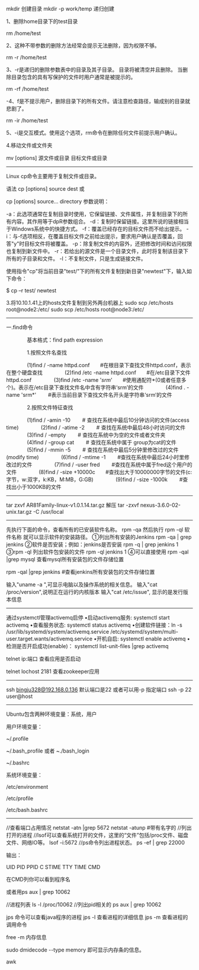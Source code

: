 mkdir 创建目录
mkdir -p work/temp  递归创建

1、删除home目录下的test目录

 rm /home/test

2、这种不带参数的删除方法经常会提示无法删除，因为权限不够。

 rm -r /home/test

3、-r是递归的删除参数表中的目录及其子目录。 目录将被清空并且删除。 当删除目录包含的具有写保护的文件时用户通常是被提示的。

rm -rf /home/test

-4、f是不提示用户，删除目录下的所有文件。请注意检查路径，输成别的目录就悲剧了。

 rm -ir /home/test

5、-i是交互模式。使用这个选项，rm命令在删除任何文件前提示用户确认。

4.移动文件或文件夹

mv [options] 源文件或目录 目标文件或目录

-------------------------

Linux cp命令主要用于复制文件或目录。

语法
cp [options] source dest
或

cp [options] source... directory
参数说明：

-a：此选项通常在复制目录时使用，它保留链接、文件属性，并复制目录下的所有内容。其作用等于dpR参数组合。
-d：复制时保留链接。这里所说的链接相当于Windows系统中的快捷方式。
-f：覆盖已经存在的目标文件而不给出提示。
-i：与-f选项相反，在覆盖目标文件之前给出提示，要求用户确认是否覆盖，回答"y"时目标文件将被覆盖。
-p：除复制文件的内容外，还把修改时间和访问权限也复制到新文件中。
-r：若给出的源文件是一个目录文件，此时将复制该目录下所有的子目录和文件。
-l：不复制文件，只是生成链接文件。

使用指令"cp"将当前目录"test/"下的所有文件复制到新目录"newtest"下，输入如下命令：

$ cp –r test/ newtest

3.将10.10.1.41上的hosts文件复制到另外两台机器上
sudo scp /etc/hosts root@node2:/etc/
sudo scp /etc/hosts root@node3:/etc/


---------------------------

一.find命令

　　　　基本格式：find  path expression

　　　　1.按照文件名查找

　　　　(1)find / -name httpd.conf　　#在根目录下查找文件httpd.conf，表示在整个硬盘查找
　　　　(2)find /etc -name httpd.conf　　#在/etc目录下文件httpd.conf
　　　　(3)find /etc -name '*srm*'　　#使用通配符*(0或者任意多个)。表示在/etc目录下查找文件名中含有字符串‘srm’的文件
　　　　(4)find . -name 'srm*' 　　#表示当前目录下查找文件名开头是字符串‘srm’的文件

　　　　2.按照文件特征查找 　　　　

　　　　(1)find / -amin -10 　　# 查找在系统中最后10分钟访问的文件(access time)
　　　　(2)find / -atime -2　　 # 查找在系统中最后48小时访问的文件
　　　　(3)find / -empty 　　# 查找在系统中为空的文件或者文件夹
　　　　(4)find / -group cat 　　# 查找在系统中属于 group为cat的文件
　　　　(5)find / -mmin -5 　　# 查找在系统中最后5分钟里修改过的文件(modify time)
　　　　(6)find / -mtime -1 　　#查找在系统中最后24小时里修改过的文件
　　　　(7)find / -user fred 　　#查找在系统中属于fred这个用户的文件
　　　　(8)find / -size +10000c　　#查找出大于10000000字节的文件(c:字节，w:双字，k:KB，M:MB，G:GB)
　　　　(9)find / -size -1000k 　　#查找出小于1000KB的文件

-----------------------

tar zxvf AR81Family-linux-v1.0.1.14.tar.gz 解压
tar -zxvf  nexus-3.6.0-02-unix.tar.gz -C /usr/local

-----------------------

先执行下面的命令，查看所有的已安装软件名称。
rpm -qa
然后执行
rpm -ql 软件名称
就可以显示软件的安装路径。
①列出所有安装的Jenkins
rpm -qa | grep jenkins
②软件是否安装；例如：jenkins是否安装
rpm -q | grep jenkins
1
③rpm -ql 列出软件包安装的文件
rpm -ql jenkins
1
④可以直接使用 rpm -qal |grep mysql 查看mysql所有安装包的文件存储位置

 rpm -qal |grep jenkins #查看jenkins所有安装包的文件存储位置

 输入"uname -a ",可显示电脑以及操作系统的相关信息。
 输入"cat /proc/version",说明正在运行的内核版本
 输入"cat /etc/issue", 显示的是发行版本信息

---------------------

通过systemctl管理activemq启停
•启动activemq服务: systemctl start activemq
•查看服务状态: systemctl status activemq
•创建软件链接：ln -s /usr/lib/systemd/system/activemq.service /etc/systemd/system/multi-user.target.wants/activemq.service
•开机自启: systemctl enable activemq
•检测是否开启成功(enable)： systemctl list-unit-files |grep activemq

telnet ip:端口  查看应用是否启动

telnet lochost 2181 查看zookeeper应用

-------------------

ssh bingju328@192.168.0.136
默认端口是22
或者可以用-p 指定端口
ssh -p 22 user@host

---------------------

Ubuntu包含两种环境变量：系统，用户

用户环境变量：

~/.profile

~/.bash_profile 或者 ~./bash_login

~/.bashrc

系统环境变量：

/etc/environment

/etc/profile

/etc/bash.bashrc

-------------------------------
//查看端口占用情况
netstat -atn |grep 5672
netstat -atunp #带有名字的
//列出打开的进程
//lsof可以查看系统打开的文件，这里的“文件”包括/proc文件、磁盘文件、网络IO等。
lsof -i:5672
//ps命令列出进程状态。
ps -ef | grep 22000

输出：

UID PID PPID C STIME TTY TIME CMD

在CMD列你可以看到程序名

或者用ps aux | grep 10062

//进程列表
ls -l /proc/10062
//列出pid相关的
ps aux | grep 10062

jps 命令可以查看java程序的进程
jps -l 查看进程的详细信息
jps -m 查看进程的调用命令

free -m 内存信息

sudo dmidecode --type memory
即可显示内存条的信息。

awk
